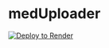 # medUploader

[![Deploy to Render](https://render.com/images/deploy-to-render-button.svg)](https://render.com/deploy)
